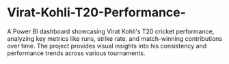 # Virat-Kohli-T20-Performance-
A Power BI dashboard showcasing Virat Kohli's T20 cricket performance, analyzing key metrics like runs, strike rate, and match-winning contributions over time. The project provides visual insights into his consistency and performance trends across various tournaments.

